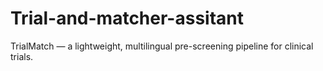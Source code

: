 # Trial-and-matcher-assitant
TrialMatch — a lightweight, multilingual pre-screening pipeline for clinical trials.
